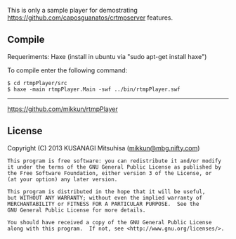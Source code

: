 This is only a sample player for demostrating https://github.com/caposguanatos/crtmpserver features.


Compile
-------

Requeriments:
Haxe (install in ubuntu via "sudo apt-get install haxe")

To compile enter the following command:

    $ cd rtmpPlayer/src
    $ haxe -main rtmpPlayer.Main -swf ../bin/rtmpPlayer.swf

-------

https://github.com/mikkun/rtmpPlayer

License
-------

Copyright (C) 2013 KUSANAGI Mitsuhisa (<mikkun@mbg.nifty.com>)

    This program is free software: you can redistribute it and/or modify
    it under the terms of the GNU General Public License as published by
    the Free Software Foundation, either version 3 of the License, or
    (at your option) any later version.

    This program is distributed in the hope that it will be useful,
    but WITHOUT ANY WARRANTY; without even the implied warranty of
    MERCHANTABILITY or FITNESS FOR A PARTICULAR PURPOSE.  See the
    GNU General Public License for more details.

    You should have received a copy of the GNU General Public License
    along with this program.  If not, see <http://www.gnu.org/licenses/>.
